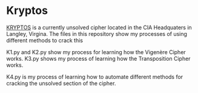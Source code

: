 # Kryptos

[KRYPTOS](https://en.wikipedia.org/wiki/Kryptos) is a currently unsolved cipher located in the CIA Headquaters in Langley, Virgina. The files in this repository show my processes of using different methods to crack this 

K1.py and K2.py show my process for learning how the Vigenère Cipher works.
K3.py shows my process of learning how the Transposition Cipher works.

K4.py is my process of learning how to automate different methods for cracking the unsolved section of the cipher.
